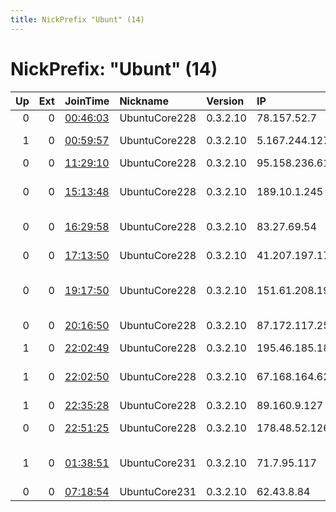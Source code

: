 ```yaml
---
title: NickPrefix "Ubunt" (14)
---
```


# NickPrefix: "Ubunt" (14)

|   Up |   Ext | JoinTime                                                                                            | Nickname      | Version   | IP             | AS                                       | CC   |   ORp |   Dirp | OS    | Contact   |   eFamMembers |
|-----:|------:|:----------------------------------------------------------------------------------------------------|:--------------|:----------|:---------------|:-----------------------------------------|:-----|------:|-------:|:------|:----------|--------------:|
|    0 |     0 | [00:46:03](https://metrics.torproject.org/rs.html#details/FFB4ABA6D3EB4D03952CD44DAA1A6A2FE531D08B) | UbuntuCore228 | 0.3.2.10  | 78.157.52.7    | Fanava Group                             | ir   | 37665 |      0 | Linux | None      |             1 |
|    1 |     0 | [00:59:57](https://metrics.torproject.org/rs.html#details/DBA8A2EB6E55C41DD0B9950C2778ECA877A33815) | UbuntuCore228 | 0.3.2.10  | 5.167.244.127  | JSC ER-Telecom Holding                   | ru   | 39971 |      0 | Linux | None      |             1 |
|    0 |     0 | [11:29:10](https://metrics.torproject.org/rs.html#details/7289CE2236DDA8D21AE1FA024D9BF8D058F5CF1A) | UbuntuCore228 | 0.3.2.10  | 95.158.236.61  | Rostelecom                               | ru   | 45175 |      0 | Linux | None      |             1 |
|    0 |     0 | [15:13:48](https://metrics.torproject.org/rs.html#details/BF4B4DD8F1F01C85FC1DD5AA33F629A2D4F7DD8E) | UbuntuCore228 | 0.3.2.10  | 189.10.1.245   | Brasil Telecom S/A - Filial Distrito Fed | br   | 44909 |      0 | Linux | None      |             1 |
|    0 |     0 | [16:29:58](https://metrics.torproject.org/rs.html#details/868F525936ADD09FB03C6B5FCB05C3A75212CAD9) | UbuntuCore228 | 0.3.2.10  | 83.27.69.54    | Orange Polska Spolka Akcyjna             | pl   | 36543 |      0 | Linux | None      |             1 |
|    0 |     0 | [17:13:50](https://metrics.torproject.org/rs.html#details/04B0E5E18C6EEFF9D23B48B866367B985CF870A4) | UbuntuCore228 | 0.3.2.10  | 41.207.197.17  | Orange Cote D'ivoire                     | ci   | 35973 |      0 | Linux | None      |             1 |
|    0 |     0 | [19:17:50](https://metrics.torproject.org/rs.html#details/C32258D5C22B0C95D1F84E21A996CD256F1880FE) | UbuntuCore228 | 0.3.2.10  | 151.61.208.190 | Wind Telecomunicazioni SpA               | it   | 38367 |      0 | Linux | None      |             1 |
|    0 |     0 | [20:16:50](https://metrics.torproject.org/rs.html#details/2A9E256BD096525CDFFF4EE767CAAB93BF489D7F) | UbuntuCore228 | 0.3.2.10  | 87.172.117.252 | Deutsche Telekom AG                      | de   | 46841 |      0 | Linux | None      |             1 |
|    1 |     0 | [22:02:49](https://metrics.torproject.org/rs.html#details/65ED85381094F219C52D88DCD2823ED98183E47E) | UbuntuCore228 | 0.3.2.10  | 195.46.185.185 | PVimpelCom                               | ru   | 44647 |      0 | Linux | None      |             1 |
|    1 |     0 | [22:02:50](https://metrics.torproject.org/rs.html#details/EDC7B764A873EDD7B92DAF98FB2F3B0171D360CC) | UbuntuCore228 | 0.3.2.10  | 67.168.164.62  | Comcast Cable Communications, LLC        | us   | 38925 |      0 | Linux | None      |             1 |
|    1 |     0 | [22:35:28](https://metrics.torproject.org/rs.html#details/34E5D869A1BEDFAF3A65853A6937F5217D24ACC9) | UbuntuCore228 | 0.3.2.10  | 89.160.9.127   | Bredband2 AB                             | se   | 36477 |      0 | Linux | None      |             1 |
|    0 |     0 | [22:51:25](https://metrics.torproject.org/rs.html#details/A2810D35D65E30CCE578D69C9F3A863545114DAA) | UbuntuCore228 | 0.3.2.10  | 178.48.52.126  | Liberty Global Operations B.V.           | hu   | 44136 |      0 | Linux | None      |             1 |
|    1 |     0 | [01:38:51](https://metrics.torproject.org/rs.html#details/AB1F7FD1AD0C53C8EDCF5B7EDAFD7ED248D4BADF) | UbuntuCore231 | 0.3.2.10  | 71.7.95.117    | Windstream Communications LLC            | us   | 35203 |      0 | Linux | None      |             1 |
|    0 |     0 | [07:18:54](https://metrics.torproject.org/rs.html#details/E6C086E4C7F4098E1A44E50FC2651ABE2769B2CC) | UbuntuCore231 | 0.3.2.10  | 62.43.8.84     | Vodafone Spain                           | es   | 43731 |      0 | Linux | None      |             1 |
